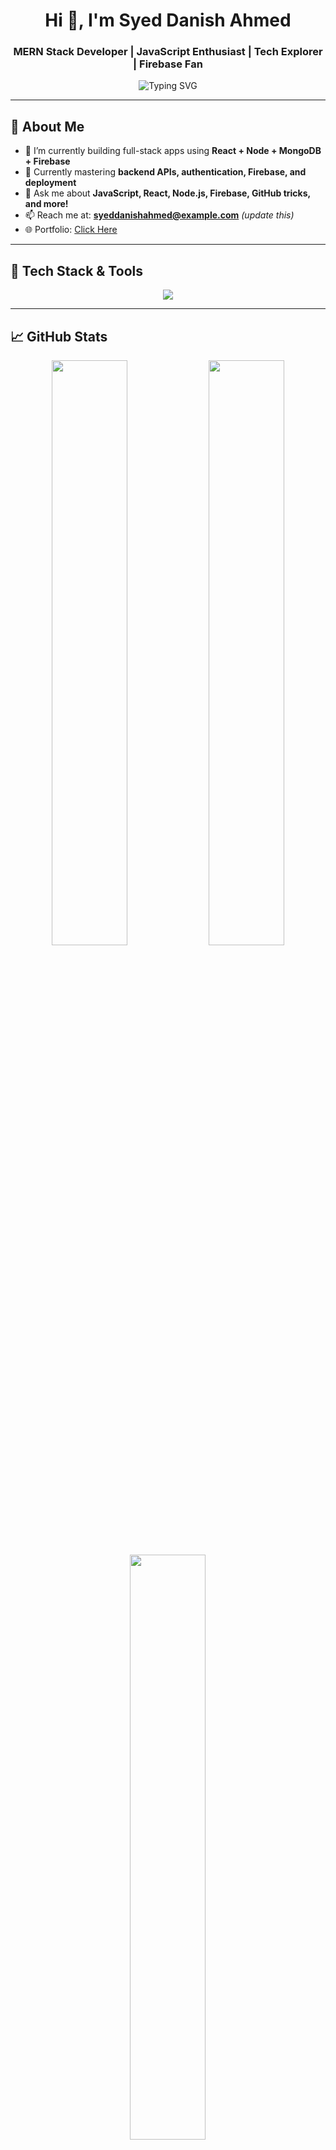 <!-- Profile Header -->
<h1 align="center">Hi 👋, I'm Syed Danish Ahmed</h1>
<h3 align="center">MERN Stack Developer | JavaScript Enthusiast | Tech Explorer | Firebase Fan</h3>

<!-- Typing animation -->
<p align="center">
  <img src="https://readme-typing-svg.herokuapp.com?font=Fira+Code&size=24&duration=3000&pause=1000&color=00C8FF&center=true&vCenter=true&multiline=true&width=600&lines=Building+Web+Apps+🚀;Learning+MERN+Stack+🔧;Loves+Clean+Code+❤️" alt="Typing SVG" />
</p>


---

## 🧠 About Me

- 🔭 I’m currently building full-stack apps using **React + Node + MongoDB + Firebase**
- 🌱 Currently mastering **backend APIs, authentication, Firebase, and deployment**
- 💬 Ask me about **JavaScript, React, Node.js, Firebase, GitHub tricks, and more!**
- 📫 Reach me at: **syeddanishahmed@example.com** *(update this)*
- 🌐 Portfolio: [Click Here](https://your-portfolio-link.com)

---

## 🔧 Tech Stack & Tools

<div align="center">
  <img src="https://skillicons.dev/icons?i=html,css,js,react,nodejs,express,mongodb,firebase,git,github,vscode,bootstrap,tailwind" />
</div>

---

## 📈 GitHub Stats

<div align="center">
  <img src="https://github-readme-stats.vercel.app/api?username=Syeddanishahmed-creator&show_icons=true&theme=tokyonight" width="49%" />
  <img src="https://github-readme-streak-stats.herokuapp.com/?user=Syeddanishahmed-creator&theme=tokyonight" width="49%" />
  <img src="https://github-readme-stats.vercel.app/api/top-langs/?username=Syeddanishahmed-creator&layout=compact&theme=tokyonight" width="49%" />
</div>

---

## 🚀 Projects

| Name | Description | Live Demo | Code |
|------|-------------|-----------|------|
| 🎮 **Tic Tac Toe** | Classic 2-player game built using HTML, CSS, JS | [Play Now](https://syeddanishahmed-creator.github.io/TIC-TAC-TOE/) | [GitHub](https://github.com/Syeddanishahmed-creator/TIC-TAC-TOE) |
| 🏎️ **Lamborghini Animation** | A sleek car-themed animation website | *(Add live link)* | [GitHub](https://github.com/Syeddanishahmed-creator/Lamborghini) |
| 💼 **Portfolio Website** | Personal portfolio website (in progress) | *(Coming Soon)* | *(Coming Soon)* |


---

## 🏅 Badges & Dev Swag

<p align="center">
  <img src="https://img.shields.io/github/followers/Syeddanishahmed-creator?label=Follow&style=social" />
  <img src="https://img.shields.io/github/stars/Syeddanishahmed-creator?style=social" />
  <img src="https://img.shields.io/badge/JavaScript-Lover-yellow?logo=javascript" />
  <img src="https://img.shields.io/badge/Node.js-Rocks-brightgreen?logo=node.js" />
  <img src="https://img.shields.io/badge/Firebase-Ready-FFCA28?logo=firebase" />
</p>

---

## 📬 Connect With Me

<p align="center">
<a href="https://www.linkedin.com/in/syeddanishahmed-dev" target="_blank">
  <img src="https://img.shields.io/badge/LinkedIn-blue?logo=linkedin&logoColor=white" />
</a>
<a href="mailto:syeddanishahmed.dev@gmail.com" target="_blank">
  <img src="https://img.shields.io/badge/Gmail-Red?logo=gmail&logoColor=white" />
</a>
<a href="https://github.com/syeddanishahmed-creator" target="_blank">
  <img src="https://img.shields.io/badge/GitHub-100000?logo=github&logoColor=white" />
</a>
<a href="https://www.facebook.com/syeddeeahmed/" target="_blank">
  <img src="https://img.shields.io/badge/Facebook-blue?logo=facebook&logoColor=white" />
</a>

</p>

---

<p align="center">💻 Keep coding. Keep growing. Keep shining! 🌟</p>
